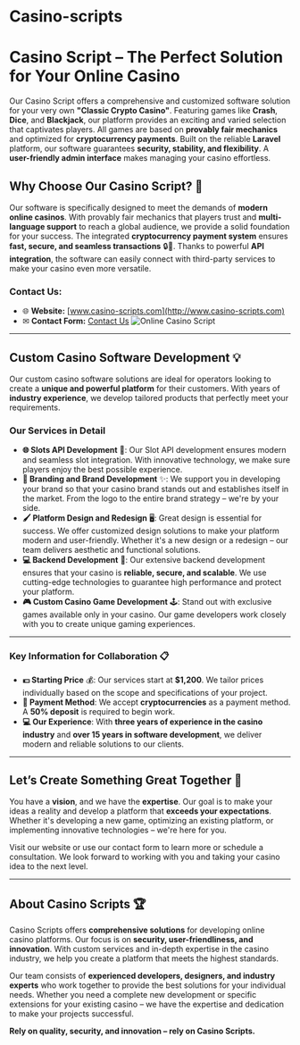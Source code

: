 # Casino-scripts


# Casino Script – The Perfect Solution for Your Online Casino

Our Casino Script offers a comprehensive and customized software solution for your very own **"Classic Crypto Casino"**. Featuring games like **Crash**, **Dice**, and **Blackjack**, our platform provides an exciting and varied selection that captivates players. All games are based on **provably fair mechanics** and optimized for **cryptocurrency payments**. Built on the reliable **Laravel** platform, our software guarantees **security, stability, and flexibility**. A **user-friendly admin interface** makes managing your casino effortless.

## Why Choose Our Casino Script? 🤔

Our software is specifically designed to meet the demands of **modern online casinos**. With provably fair mechanics that players trust and **multi-language support** to reach a global audience, we provide a solid foundation for your success. The integrated **cryptocurrency payment system** ensures **fast, secure, and seamless transactions** 🔒💸. Thanks to powerful **API integration**, the software can easily connect with third-party services to make your casino even more versatile.

### Contact Us:

- 🌐 **Website:** [www.casino-scripts.com](http://www.casino-scripts.com)
- ✉ **Contact Form:** [Contact Us](http://www.casino-scripts.com/contact)
![Online Casino Script](https://casino-scripts.com/storage/2024/09/Metatokens-Casino.png)

---

## Custom Casino Software Development 💡

Our custom casino software solutions are ideal for operators looking to create a **unique and powerful platform** for their customers. With years of **industry experience**, we develop tailored products that perfectly meet your requirements.

### Our Services in Detail

- **🌐 Slots API Development** 🎰: Our Slot API development ensures modern and seamless slot integration. With innovative technology, we make sure players enjoy the best possible experience.
- **🎨 Branding and Brand Development** ✨: We support you in developing your brand so that your casino brand stands out and establishes itself in the market. From the logo to the entire brand strategy – we're by your side.
- **🖌️ Platform Design and Redesign** 🖥️: Great design is essential for success. We offer customized design solutions to make your platform modern and user-friendly. Whether it's a new design or a redesign – our team delivers aesthetic and functional solutions.
- **💻 Backend Development** 🔧: Our extensive backend development ensures that your casino is **reliable, secure, and scalable**. We use cutting-edge technologies to guarantee high performance and protect your platform.
- **🎮 Custom Casino Game Development** 🕹️: Stand out with exclusive games available only in your casino. Our game developers work closely with you to create unique gaming experiences.

---

### Key Information for Collaboration 📋

- **💵 Starting Price** 💰: Our services start at **$1,200**. We tailor prices individually based on the scope and specifications of your project.
- **💸 Payment Method**: We accept **cryptocurrencies** as a payment method. A **50% deposit** is required to begin work.
- **💻 Our Experience**: With **three years of experience in the casino industry** and **over 15 years in software development**, we deliver modern and reliable solutions to our clients.

---

## Let’s Create Something Great Together 🚀

You have a **vision**, and we have the **expertise**. Our goal is to make your ideas a reality and develop a platform that **exceeds your expectations**. Whether it's developing a new game, optimizing an existing platform, or implementing innovative technologies – we're here for you.

Visit our website or use our contact form to learn more or schedule a consultation. We look forward to working with you and taking your casino idea to the next level.

---

## About Casino Scripts 🏆

Casino Scripts offers **comprehensive solutions** for developing online casino platforms. Our focus is on **security, user-friendliness, and innovation**. With custom services and in-depth expertise in the casino industry, we help you create a platform that meets the highest standards.

Our team consists of **experienced developers, designers, and industry experts** who work together to provide the best solutions for your individual needs. Whether you need a complete new development or specific extensions for your existing casino – we have the expertise and dedication to make your projects successful.

**Rely on quality, security, and innovation – rely on Casino Scripts.**
